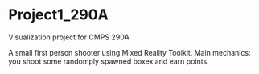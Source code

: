 # Project1_290A
Visualization project for CMPS 290A

A small first person shooter using Mixed Reality Toolkit. Main mechanics: you shoot some randomply spawned boxex and earn points. 
